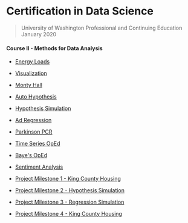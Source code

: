 # Certification in Data Science 
> University of Washington Professional and Continuing Education  
> January 2020  

#### Course II - Methods for Data Analysis
* [Energy Loads](https://github.com/n8sean/portfolio/blob/master/Course-02_L01_EnergyLoads.ipynb)
  
* [Visualization](https://github.com/n8sean/portfolio/blob/master/Course-02_L02_Vizualization.ipynb)
  
* [Monty Hall](https://github.com/n8sean/portfolio/blob/master/Course-02_L03_MontyHall.ipynb)
  
* [Auto Hypothesis](https://github.com/n8sean/portfolio/blob/master/Course-02_L04_AutoHypothesis.ipynb)

* [Hypothesis Simulation](https://github.com/n8sean/portfolio/blob/master/Course-02_L05_HypothesisSim.ipynb)

* [Ad Regression](https://github.com/n8sean/portfolio/blob/master/Course-02_L06_AdRegression.ipynb)

* [Parkinson PCR](https://github.com/n8sean/portfolio/blob/master/Course-02_L07_ParkinsonPCR.ipynb)

* [Time Series OpEd](https://github.com/n8sean/portfolio/blob/master/Course-02_L08_TimeseriesOpEd.ipynb)

* [Baye's OpEd](https://github.com/n8sean/portfolio/blob/master/Course-02_L09_BayesOpEd.ipynb)

* [Sentiment Analysis](https://github.com/n8sean/portfolio/blob/master/Course-02_L10_Sentiment_Analysis2.ipynb)

* [Project Milestone 1 - King County Housing](https://github.com/n8sean/portfolio/blob/master/Course-02_Milestone-01_KingCountyHousing.ipynb)

* [Project Milestone 2 - Hypothesis Simulation](https://github.com/n8sean/portfolio/blob/master/Course-02_Milestone-02_HypothesisSim.ipynb)

* [Project Milestone 3 - Regression Simulation](https://github.com/n8sean/portfolio/blob/master/Course-02_Milestone-03_RegressionSim.ipynb)

* [Project Milestone 4 - King County Housing](https://github.com/n8sean/portfolio/blob/master/Course-02_Milestone-04_KingCountyHousing.ipynb)

